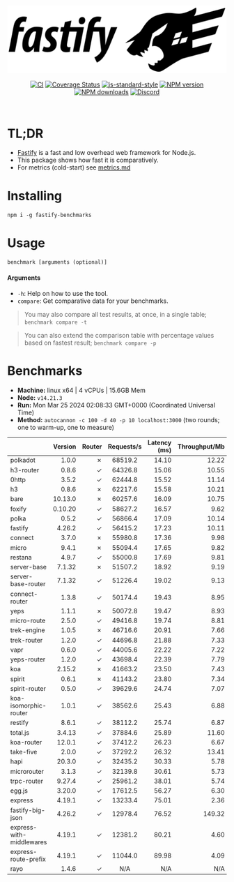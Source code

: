 <div align="center">
  <img src="https://github.com/fastify/graphics/raw/HEAD/fastify-landscape-outlined.svg" width="650" height="auto"/>
</div>

<div align="center">

[![CI](https://github.com/fastify/fastify/workflows/ci/badge.svg)](https://github.com/fastify/fastify/actions/workflows/ci.yml)
[![Coverage Status](https://coveralls.io/repos/github/fastify/fastify/badge.svg?branch=master)](https://coveralls.io/github/fastify/fastify?branch=master)
[![js-standard-style](https://img.shields.io/badge/code%20style-standard-brightgreen.svg?style=flat)](http://standardjs.com/)
[![NPM version](https://img.shields.io/npm/v/fastify.svg?style=flat)](https://www.npmjs.com/package/fastify)
[![NPM downloads](https://img.shields.io/npm/dm/fastify.svg?style=flat)](https://www.npmjs.com/package/fastify) [![Discord](https://img.shields.io/discord/725613461949906985)](https://discord.gg/fastify)

</div>
<br />

# TL;DR

* [Fastify](https://github.com/fastify/fastify) is a fast and low overhead web framework for Node.js.
* This package shows how fast it is comparatively.
* For metrics (cold-start) see [metrics.md](./METRICS.md)

# Installing

```
npm i -g fastify-benchmarks
```

# Usage

```
benchmark [arguments (optional)]
```

#### Arguments

* `-h`: Help on how to use the tool.
* `compare`: Get comparative data for your benchmarks.

> You may also compare all test results, at once, in a single table; `benchmark compare -t`

> You can also extend the comparison table with percentage values based on fastest result; `benchmark compare -p`
# Benchmarks

* __Machine:__ linux x64 | 4 vCPUs | 15.6GB Mem
* __Node:__ `v14.21.3`
* __Run:__ Mon Mar 25 2024 02:08:33 GMT+0000 (Coordinated Universal Time)
* __Method:__ `autocannon -c 100 -d 40 -p 10 localhost:3000` (two rounds; one to warm-up, one to measure)

|                          | Version | Router | Requests/s | Latency (ms) | Throughput/Mb |
| :--                      | --:     | --:    | :-:        | --:          | --:           |
| polkadot                 | 1.0.0   | ✗      | 68519.2    | 14.10        | 12.22         |
| h3-router                | 0.8.6   | ✓      | 64326.8    | 15.06        | 10.55         |
| 0http                    | 3.5.2   | ✓      | 62444.8    | 15.52        | 11.14         |
| h3                       | 0.8.6   | ✗      | 62217.6    | 15.58        | 10.21         |
| bare                     | 10.13.0 | ✗      | 60257.6    | 16.09        | 10.75         |
| foxify                   | 0.10.20 | ✓      | 58627.2    | 16.57        | 9.62          |
| polka                    | 0.5.2   | ✓      | 56866.4    | 17.09        | 10.14         |
| fastify                  | 4.26.2  | ✓      | 56415.2    | 17.23        | 10.11         |
| connect                  | 3.7.0   | ✗      | 55980.8    | 17.36        | 9.98          |
| micro                    | 9.4.1   | ✗      | 55094.4    | 17.65        | 9.82          |
| restana                  | 4.9.7   | ✓      | 55000.8    | 17.69        | 9.81          |
| server-base              | 7.1.32  | ✗      | 51507.2    | 18.92        | 9.19          |
| server-base-router       | 7.1.32  | ✓      | 51226.4    | 19.02        | 9.13          |
| connect-router           | 1.3.8   | ✓      | 50174.4    | 19.43        | 8.95          |
| yeps                     | 1.1.1   | ✗      | 50072.8    | 19.47        | 8.93          |
| micro-route              | 2.5.0   | ✓      | 49416.8    | 19.74        | 8.81          |
| trek-engine              | 1.0.5   | ✗      | 46716.6    | 20.91        | 7.66          |
| trek-router              | 1.2.0   | ✓      | 44696.8    | 21.88        | 7.33          |
| vapr                     | 0.6.0   | ✓      | 44005.6    | 22.22        | 7.22          |
| yeps-router              | 1.2.0   | ✓      | 43698.4    | 22.39        | 7.79          |
| koa                      | 2.15.2  | ✗      | 41663.2    | 23.50        | 7.43          |
| spirit                   | 0.6.1   | ✗      | 41143.2    | 23.80        | 7.34          |
| spirit-router            | 0.5.0   | ✓      | 39629.6    | 24.74        | 7.07          |
| koa-isomorphic-router    | 1.0.1   | ✓      | 38562.6    | 25.43        | 6.88          |
| restify                  | 8.6.1   | ✓      | 38112.2    | 25.74        | 6.87          |
| total.js                 | 3.4.13  | ✓      | 37884.6    | 25.89        | 11.60         |
| koa-router               | 12.0.1  | ✓      | 37412.2    | 26.23        | 6.67          |
| take-five                | 2.0.0   | ✓      | 37292.2    | 26.32        | 13.41         |
| hapi                     | 20.3.0  | ✓      | 32435.2    | 30.33        | 5.78          |
| microrouter              | 3.1.3   | ✓      | 32139.8    | 30.61        | 5.73          |
| trpc-router              | 9.27.4  | ✓      | 25961.2    | 38.01        | 5.74          |
| egg.js                   | 3.20.0  | ✓      | 17612.5    | 56.27        | 6.30          |
| express                  | 4.19.1  | ✓      | 13233.4    | 75.01        | 2.36          |
| fastify-big-json         | 4.26.2  | ✓      | 12978.4    | 76.52        | 149.32        |
| express-with-middlewares | 4.19.1  | ✓      | 12381.2    | 80.21        | 4.60          |
| express-route-prefix     | 4.19.1  | ✓      | 11044.0    | 89.98        | 4.09          |
| rayo                     | 1.4.6   | ✓      | N/A        | N/A          | N/A           |
